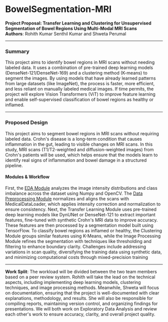 # BowelSegmentation-MRI

**Project Proposal: Transfer Learning and Clustering for Unsupervised Segmentation of Bowel Regions Using Multi-Modal MRI Scans**  
**Authors**: Rohith Kumar Senthil Kumar and Shweta Perumal

---

### **Summary**  
This project aims to identify bowel regions in MRI scans without needing labeled data. It uses a combination of pre-trained deep learning models (DenseNet-121/DenseNet-169) and a clustering method (K-means) to segment the images. By using models that have already learned patterns from large datasets (like ImageNet), the process is faster, more efficient, and less reliant on manually labeled medical images. If time permits, the project will explore Vision Transformers (ViT) to improve feature learning and enable self-supervised classification of bowel regions as healthy or inflamed.  

---

### **Proposed Design**  
This project aims to segment bowel regions in MRI scans without requiring labeled data. Crohn's disease is a long-term condition that causes inflammation in the gut, leading to visible changes on MRI scans. In this study, MRI scans (T1/T2-weighted and diffusion-weighted images) from Crohn's patients will be used, which helps ensure that the models learn to identify real signs of inflammation and bowel damage in a structured pipeline.
#### **Modules & Workflow**  
First, the <ins>EDA Module</ins> analyzes the image intensity distributions and class imbalance across the dataset using Numpy and OpenCV. The <ins>Data Preprocessing Module</ins> normalizes and aligns the scans with MedicalDataLoader, which applies intensity correction and normalization to ensure consistency. Next, the Transfer Learning Module uses pre-trained deep learning models like DynUNet or DenseNet-121 to extract important features, fine-tuned with synthetic Crohn's MRI data to improve accuracy. These features are then processed by a segmentation model built using TensorFlow. To classify bowel regions as inflamed or healthy, the Clustering Module groups similar features using K-Means, while the Image Processing Module refines the segmentation with techniques like thresholding and filtering to enhance boundary clarity. Challenges include addressing variations in scan quality, diversifying the training data using synthetic data, and minimizing computational costs through mixed-precision training

---

**Work Split**: The workload will be divided between the two team members based on a peer review system. Rohith will take the lead on the technical aspects, including implementing deep learning models, clustering techniques, and image processing methods. Meanwhile, Shweta will focus on documentation, ensuring that the project is well-documented with clear explanations, methodology, and results. She will also be responsible for compiling reports, maintaining version control, and organizing findings for presentations. We will both work on Exploratory Data Analysis and review each other's work to ensure accuracy, clarity, and overall project quality.

